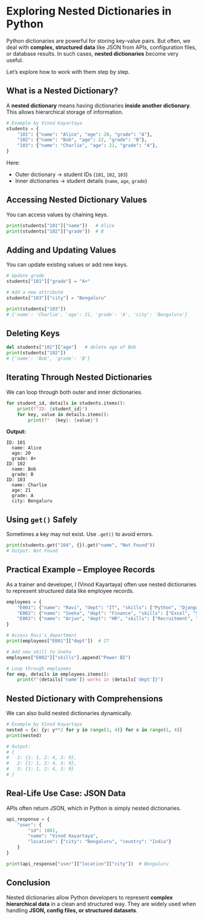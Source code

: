 # Exploring Nested Dictionaries in Python

Python dictionaries are powerful for storing key-value pairs. But often, we deal with **complex, structured data** like JSON from APIs, configuration files, or database results. In such cases, **nested dictionaries** become very useful.

Let’s explore how to work with them step by step.

## What is a Nested Dictionary?

A **nested dictionary** means having dictionaries **inside another dictionary**.
This allows hierarchical storage of information.

```python
# Example by Vinod Kayartaya
students = {
    "101": {"name": "Alice", "age": 20, "grade": "A"},
    "102": {"name": "Bob", "age": 22, "grade": "B"},
    "103": {"name": "Charlie", "age": 21, "grade": "A"},
}
```

Here:

- Outer dictionary → student IDs (`101`, `102`, `103`)
- Inner dictionaries → student details (`name`, `age`, `grade`)

## Accessing Nested Dictionary Values

You can access values by chaining keys.

```python
print(students["101"]["name"])   # Alice
print(students["102"]["grade"])  # B
```

## Adding and Updating Values

You can update existing values or add new keys.

```python
# Update grade
students["101"]["grade"] = "A+"

# Add a new attribute
students["103"]["city"] = "Bengaluru"

print(students["103"])
# {'name': 'Charlie', 'age': 21, 'grade': 'A', 'city': 'Bengaluru'}
```

## Deleting Keys

```python
del students["102"]["age"]   # delete age of Bob
print(students["102"])
# {'name': 'Bob', 'grade': 'B'}
```

## Iterating Through Nested Dictionaries

We can loop through both outer and inner dictionaries.

```python
for student_id, details in students.items():
    print(f"ID: {student_id}")
    for key, value in details.items():
        print(f"  {key}: {value}")
```

**Output:**

```
ID: 101
  name: Alice
  age: 20
  grade: A+
ID: 102
  name: Bob
  grade: B
ID: 103
  name: Charlie
  age: 21
  grade: A
  city: Bengaluru
```

## Using `get()` Safely

Sometimes a key may not exist. Use `.get()` to avoid errors.

```python
print(students.get("104", {}).get("name", "Not Found"))
# Output: Not Found
```

## Practical Example – Employee Records

As a trainer and developer, I (Vinod Kayartaya) often use nested dictionaries to represent structured data like employee records.

```python
employees = {
    "E001": {"name": "Ravi", "dept": "IT", "skills": ["Python", "Django"]},
    "E002": {"name": "Sneha", "dept": "Finance", "skills": ["Excel", "SAP"]},
    "E003": {"name": "Arjun", "dept": "HR", "skills": ["Recruitment", "Onboarding"]}
}

# Access Ravi's department
print(employees["E001"]["dept"])  # IT

# Add new skill to Sneha
employees["E002"]["skills"].append("Power BI")

# Loop through employees
for emp, details in employees.items():
    print(f"{details['name']} works in {details['dept']}")
```

## Nested Dictionary with Comprehensions

We can also build nested dictionaries dynamically.

```python
# Example by Vinod Kayartaya
nested = {x: {y: y**2 for y in range(1, 4)} for x in range(1, 4)}
print(nested)

# Output:
# {
#   1: {1: 1, 2: 4, 3: 9},
#   2: {1: 1, 2: 4, 3: 9},
#   3: {1: 1, 2: 4, 3: 9}
# }
```

## Real-Life Use Case: JSON Data

APIs often return JSON, which in Python is simply nested dictionaries.

```python
api_response = {
    "user": {
        "id": 1001,
        "name": "Vinod Kayartaya",
        "location": {"city": "Bengaluru", "country": "India"}
    }
}

print(api_response["user"]["location"]["city"])  # Bengaluru
```

## Conclusion

Nested dictionaries allow Python developers to represent **complex hierarchical data** in a clean and structured way. They are widely used when handling **JSON, config files, or structured datasets**.
